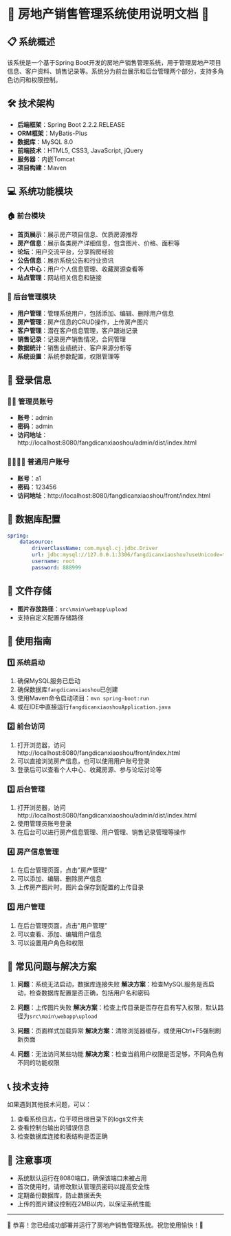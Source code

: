# 🏢 房地产销售管理系统使用说明文档 🏢

## 📋 系统概述

该系统是一个基于Spring Boot开发的房地产销售管理系统，用于管理房地产项目信息、客户资料、销售记录等。系统分为前台展示和后台管理两个部分，支持多角色访问和权限控制。

## 🛠️ 技术架构

- **后端框架**：Spring Boot 2.2.2.RELEASE
- **ORM框架**：MyBatis-Plus
- **数据库**：MySQL 8.0
- **前端技术**：HTML5, CSS3, JavaScript, jQuery
- **服务器**：内嵌Tomcat
- **项目构建**：Maven

## 💻 系统功能模块

### 🏠 前台模块
- **首页展示**：展示房产项目信息、优质房源推荐
- **房产信息**：展示各类房产详细信息，包含图片、价格、面积等
- **论坛**：用户交流平台，分享购房经验
- **公告信息**：展示系统公告和行业资讯
- **个人中心**：用户个人信息管理、收藏房源查看等
- **站点管理**：网站相关信息和链接

### 🔐 后台管理模块
- **用户管理**：管理系统用户，包括添加、编辑、删除用户信息
- **房产管理**：房产信息的CRUD操作，上传房产图片
- **客户管理**：潜在客户信息管理，客户跟进记录
- **销售记录**：记录房产销售情况，合同管理
- **数据统计**：销售业绩统计、客户来源分析等
- **系统设置**：系统参数配置，权限管理等

## 🔑 登录信息

### 👨‍💼 管理员账号
- **账号**：admin
- **密码**：admin
- **访问地址**：http://localhost:8080/fangdicanxiaoshou/admin/dist/index.html

### 👨‍👩‍👧‍👦 普通用户账号
- **账号**：a1
- **密码**：123456
- **访问地址**：http://localhost:8080/fangdicanxiaoshou/front/index.html

## 📝 数据库配置

```yaml
spring:
    datasource:
        driverClassName: com.mysql.cj.jdbc.Driver
        url: jdbc:mysql://127.0.0.1:3306/fangdicanxiaoshou?useUnicode=true&characterEncoding=utf-8&useJDBCCompliantTimezoneShift=true&useLegacyDatetimeCode=false&serverTimezone=GMT%2B8
        username: root
        password: 888999
```

## 📁 文件存储
- **图片存放路径**：`src\main\webapp\upload`
- 支持自定义配置存储路径

## 🚀 使用指南

### 1️⃣ 系统启动
1. 确保MySQL服务已启动
2. 确保数据库`fangdicanxiaoshou`已创建
3. 使用Maven命令启动项目：`mvn spring-boot:run`
4. 或在IDE中直接运行`fangdicanxiaoshouApplication.java`

### 2️⃣ 前台访问
1. 打开浏览器，访问 http://localhost:8080/fangdicanxiaoshou/front/index.html
2. 可以直接浏览房产信息，也可以使用用户账号登录
3. 登录后可以查看个人中心、收藏房源、参与论坛讨论等

### 3️⃣ 后台管理
1. 打开浏览器，访问 http://localhost:8080/fangdicanxiaoshou/admin/dist/index.html
2. 使用管理员账号登录
3. 在后台可以进行房产信息管理、用户管理、销售记录管理等操作

### 4️⃣ 房产信息管理
1. 在后台管理页面，点击"房产管理"
2. 可以添加、编辑、删除房产信息
3. 上传房产图片时，图片会保存到配置的上传目录

### 5️⃣ 用户管理
1. 在后台管理页面，点击"用户管理"
2. 可以查看、添加、编辑用户信息
3. 可以设置用户角色和权限

## 🔧 常见问题与解决方案

1. **问题**：系统无法启动，数据库连接失败
   **解决方案**：检查MySQL服务是否启动，检查数据库配置是否正确，包括用户名和密码

2. **问题**：上传图片失败
   **解决方案**：检查上传目录是否存在且有写入权限，默认路径为`src\main\webapp\upload`

3. **问题**：页面样式加载异常
   **解决方案**：清除浏览器缓存，或使用Ctrl+F5强制刷新页面

4. **问题**：无法访问某些功能
   **解决方案**：检查当前用户权限是否足够，不同角色有不同的功能权限

## 📞 技术支持

如果遇到其他技术问题，可以：
1. 查看系统日志，位于项目根目录下的logs文件夹
2. 查看控制台输出的错误信息
3. 检查数据库连接和表结构是否正确

## 📌 注意事项

- 系统默认运行在8080端口，确保该端口未被占用
- 首次使用时，请修改默认管理员密码以提高安全性
- 定期备份数据库，防止数据丢失
- 上传的图片建议控制在2MB以内，以保证系统性能

---

🎉 恭喜！您已经成功部署并运行了房地产销售管理系统。祝您使用愉快！🎉 